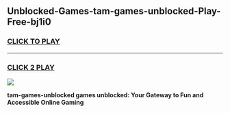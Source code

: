 
## Unblocked-Games-tam-games-unblocked-Play-Free-bj1i0
<h3>
<a href="https://premium76.site?title=tam-games-unblocked&ref=22A">CLICK TO PLAY</a></h3>
<hr>

<h3>
<a href="https://premium76.site?title=tam-games-unblocked&ref=22A">CLICK 2 PLAY</a>
  
</h3>

<a href="https://premium76.site?title=tam-games-unblocked&ref=22A"><img src="https://clearcache.store/games.png"></a>


**tam-games-unblocked games unblocked: Your Gateway to Fun and Accessible Online Gaming**
